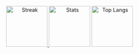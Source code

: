 <p align="center">
  <a href="https://git.io/streak-stats">
    <img
      src="https://streak-stats.demolab.com?user=heritaco&theme=transparent&hide_border=true&locale=es&hide_total_contributions=true&hide_longest_streak=true&card_width=320"
      alt="Streak" height="110">
  </a>
  <img
    src="https://github-readme-stats.vercel.app/api?username=heritaco&show_icons=true&hide_title=true&theme=transparent&hide_border=true&card_width=320"
    alt="Stats" height="110">
  <img
    src="https://github-readme-stats.vercel.app/api/top-langs/?username=heritaco&layout=compact&theme=transparent&hide_title=true&hide_border=true&card_width=320"
    alt="Top Langs" height="110">
</p>